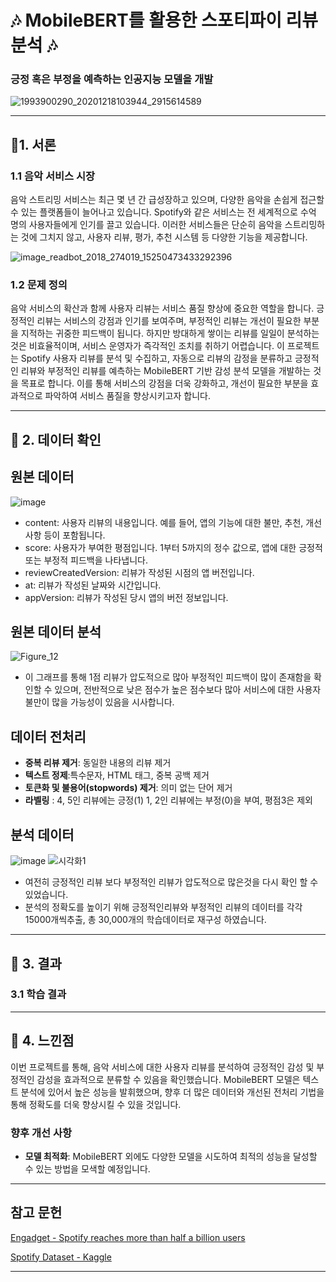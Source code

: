 # 🎶 MobileBERT를 활용한 스포티파이 리뷰 분석  🎶


###  긍정 혹은 부정을 예측하는 인공지능 모델을 개발
![1993900290_20201218103944_2915614589](https://github.com/user-attachments/assets/912bac09-64a9-41e1-aebd-e90062eb76d7)

---

## 🎵1. 서론

### 1.1 음악 서비스 시장

음악 스트리밍 서비스는 최근 몇 년 간 급성장하고 있으며, 다양한 음악을 손쉽게 접근할 수 있는 플랫폼들이 늘어나고 있습니다. Spotify와 같은 서비스는 전 세계적으로 수억 명의 사용자들에게 인기를 끌고 있습니다. 이러한 서비스들은 단순히 음악을 스트리밍하는 것에 그치지 않고, 사용자 리뷰, 평가, 추천 시스템 등 다양한 기능을 제공합니다.


![image_readbot_2018_274019_15250473433292396](https://github.com/user-attachments/assets/20cb8502-9d08-483c-968b-517170b22f7a)

### 1.2 문제 정의

음악 서비스의 확산과 함께 사용자 리뷰는 서비스 품질 향상에 중요한 역할을 합니다.
긍정적인 리뷰는 서비스의 강점과 인기를 보여주며, 부정적인 리뷰는 개선이 필요한 부분을 지적하는 귀중한 피드백이 됩니다.
하지만 방대하게 쌓이는 리뷰를 일일이 분석하는 것은 비효율적이며, 서비스 운영자가 즉각적인 조치를 취하기 어렵습니다.
이 프로젝트는  Spotify 사용자 리뷰를 분석 및 수집하고, 자동으로 리뷰의 감정을 분류하고 긍정적인 리뷰와 
부정적인 리뷰를 예측하는 MobileBERT 기반 감성 분석 모델을 개발하는 것을 목표로 합니다.
이를 통해 서비스의 강점을 더욱 강화하고, 개선이 필요한 부분을 효과적으로 파악하여 서비스 품질을 향상시키고자 합니다.






---

## 🎵 2. 데이터 확인


## 원본 데이터

![image](https://github.com/user-attachments/assets/94a94c3f-8a0b-4ab8-a3b3-6367c25d5167)


- content: 사용자 리뷰의 내용입니다. 예를 들어, 앱의 기능에 대한 불만, 추천, 개선사항 등이 포함됩니다.
- score: 사용자가 부여한 평점입니다. 1부터 5까지의 정수 값으로, 앱에 대한 긍정적 또는 부정적 피드백을 나타냅니다.
- reviewCreatedVersion: 리뷰가 작성된 시점의 앱 버전입니다.
- at: 리뷰가 작성된 날짜와 시간입니다.
- appVersion: 리뷰가 작성된 당시 앱의 버전 정보입니다.


## 원본 데이터 분석
![Figure_12](https://github.com/user-attachments/assets/76345925-0656-4477-bfe5-bad2c6a0b62c)
- 이 그래프를 통해 1점 리뷰가 압도적으로 많아 부정적인 피드백이 많이 존재함을 확인할 수 있으며,
전반적으로 낮은 점수가 높은 점수보다 많아 서비스에 대한 사용자 불만이 많을 가능성이 있음을 시사합니다.

  
## 데이터 전처리
- **중복 리뷰 제거**: 동일한 내용의 리뷰 제거
- **텍스트 정제**:특수문자, HTML 태그, 중복 공백 제거
- **토큰화 및 불용어(stopwords) 제거**: 의미 없는 단어 제거
- **라벨링** : 4, 5인 리뷰에는 긍정(1) 1, 2인 리뷰에는 부정(0)을 부여, 평점3은 제외 

## 분석 데이터 

![image](https://github.com/user-attachments/assets/27364a6d-7d49-410d-86b3-bdb9e6fc2f06)
![시각화1](https://github.com/user-attachments/assets/9c05fd69-a1d4-4e94-91a7-4f389c6a64d6)
- 여전히 긍정적인 리뷰 보다 부정적인 리뷰가 압도적으로 많은것을 다시 확인 할 수 있었습니다.
- 분석의 정확도를 높이기 위해 긍정적인리뷰와 부정적인 리뷰의 데이터를 각각 15000개씩추출, 총 30,000개의 학습데이터로 재구성 하였습니다.




---

## 🎵 3. 결과

### 3.1 학습 결과









---

## 🎵 4. 느낀점

이번 프로젝트를 통해, 음악 서비스에 대한 사용자 리뷰를 분석하여 긍정적인 감성 및 부정적인 감성을 효과적으로 분류할 수 있음을 확인했습니다. MobileBERT 모델은 텍스트 분석에 있어서 높은 성능을 발휘했으며, 향후 더 많은 데이터와 개선된 전처리 기법을 통해 정확도를 더욱 향상시킬 수 있을 것입니다.

### 향후 개선 사항


- **모델 최적화**: MobileBERT 외에도 다양한 모델을 시도하여 최적의 성능을 달성할 수 있는 방법을 모색할 예정입니다.

---

## 참고 문헌

[Engadget - Spotify reaches more than half a billion users](https://www.engadget.com/spotify-reaches-more-than-half-a-billion-users-for-the-first-time-142818686.html)

[Spotify Dataset - Kaggle](https://www.kaggle.com/datasets/alexandrakim2201/spotify-dataset)

---
